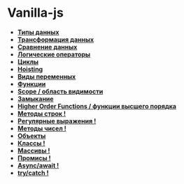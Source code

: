 # Vanilla-js

* **<a href="./pages/types">Типы данных</a>**
* **<a href="./pages/transformation">Трансформация данных</a>**
* **<a href="./pages/compare">Сравнение данных</a>**
* **<a href="./pages/logic-operators">Логические операторы</a>**
* **<a href="./pages/cycles">Циклы</a>**
* **<a href="./pages/hoisting">Hoisting</a>**
* **<a href="./pages/variables">Виды переменных</a>**
* **<a href="./pages/functions">Функции</a>**
* **<a href="./pages/scope">Scope / область видимости</a>**
* **<a href="./pages/closure">Замыкание</a>**
* **<a href="./pages/higher-order-functions">Higher Order Functions / функции высшего порядка</a>**
* **<a href="./pages/string">Методы строк !</a>**
* **<a href="./pages/objects">Регулярные выражения !</a>**
* **<a href="./pages/objects">Методы чисел !</a>**
* **<a href="./pages/objects">Объекты</a>**
* **<a href="./pages/objects">Классы !</a>**
* **<a href="./pages/objects">Массивы !</a>**
* **<a href="./pages/objects">Промисы !</a>**
* **<a href="./pages/objects">Async/await !</a>**
* **<a href="./pages/objects">try/catch !</a>**